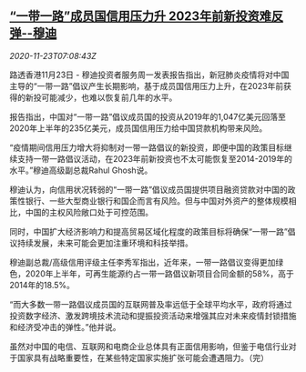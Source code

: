 <!--1606116196000-->
[“一带一路”成员国信用压力升 2023年前新投资难反弹--穆迪](https://cn.reuters.com/article/bri-moody-s-1123-mon-idCNKBS2830H7)
------

<div><i>2020-11-23T07:08:43Z</i></div><p>路透香港11月23日 - 穆迪投资者服务周一发表报告指出，新冠肺炎疫情将对中国主导的“一带一路”倡议产生长期影响，基于成员国信用压力上升，在2023年前获得的新投可能减少，也难以恢复前几年的水平。</p><p>报告指出，中国对“一带一路”倡议成员国的投资从2019年的1,047亿美元回落至2020年上半年的235亿美元，成员国信用压力给中国贷款机构带来风险。</p><p>“疫情期间信用压力增大将抑制对一带一路倡议的新投资，即便中国的政策目标继续支持一带一路倡议活动，在2023年前新投资也不太可能恢复至2014-2019年的水平。”穆迪高级副总裁Rahul Ghosh说。</p><p>穆迪认为，向信用状况转弱的“一带一路”倡议成员国提供项目融资贷款对中国的政策性银行、一些大型商业银行和国企而言有风险。但与中国对外资产的整体规模相比，中国的主权风险敞口处于可控范围。</p><p>同时，中国扩大经济影响力和提高贸易区域化程度的政策目标将确保“一带一路”倡议持续发展，未来可能会更加注重环境和科技举措。</p><p>穆迪副总裁/高级信用评级主任李秀军指出，近年来，一带一路倡议变得更加绿色，2020年上半年，可再生能源约占一带一路倡议新项目合同金额的58%，高于2014年的18.5%。</p><p>“而大多数一带一路倡议成员国的互联网普及率远低于全球平均水平，政府将通过投资数字经济、激发跨境技术流动和提振投资活动来增强其应对未来疫情封锁措施和经济受冲击的弹性。”他并说。</p><p>虽然对中国的电信、互联网和电商企业总体具有正面信用影响，但鉴于电信行业对于国家具有战略重要性，在某些特定国家实施扩张可能会遭遇阻力。（完）</p>
